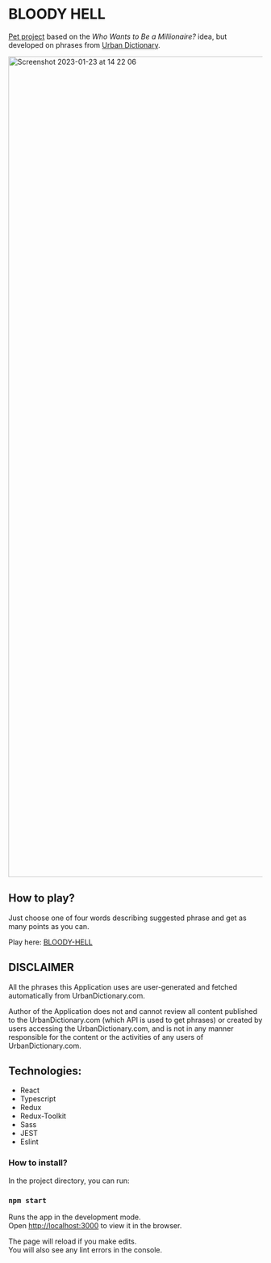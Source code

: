 # BLOODY HELL

[Pet project](https://khomch.github.io/bloody-hell/) based on the _Who Wants to Be a Millionaire?_ idea, but developed on phrases from [Urban Dictionary](https://www.urbandictionary.com/).

<img width="1624" alt="Screenshot 2023-01-23 at 14 22 06" src="https://user-images.githubusercontent.com/65286114/214063061-01bebb0b-3cb9-45c0-841d-3153285064f6.png">


## How to play?

Just choose one of four words describing suggested phrase and get as many points as you can.

Play here: [BLOODY-HELL](https://khomch.github.io/bloody-hell/)

## DISCLAIMER
All the phrases this Application uses are user-generated and fetched automatically from UrbanDictionary.com.

Author of the Application does not and cannot review all content published to the UrbanDictionary.com (which API is used to get phrases) or created by users accessing the UrbanDictionary.com, and is not in any manner responsible for the content or the activities of any users of UrbanDictionary.com.

## Technologies:
- React
- Typescript
- Redux
- Redux-Toolkit
- Sass
- JEST
- Eslint

### How to install?
In the project directory, you can run:

### `npm start`

Runs the app in the development mode.\
Open [http://localhost:3000](http://localhost:3000) to view it in the browser.

The page will reload if you make edits.\
You will also see any lint errors in the console.


